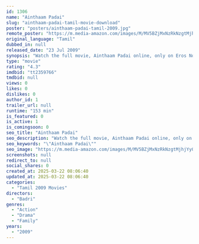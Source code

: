 ```yaml
---
id: 1306
name: "Ainthaam Padai"
slug: "ainthaam-padai-tamil-movie-download"
poster: "posters/ainthaam-padai-tamil-2009.jpg"
remote_poster: "https://m.media-amazon.com/images/M/MV5BZjMxNzRkNzgtMjhjYy00NWJmLWFmZjktNjlmMzk5MjcwODJmXkEyXkFqcGdeQXVyOTk3NTc2MzE@._V1_SX300.jpg"
original_language: "Tamil"
dubbed_in: null
released_date: "23 Jul 2009"
synopsis: "Watch the full movie, Ainthaam Padai online, only on Eros Now. The film is about relationships between two families where hardships and affections are on the competencies.NLNLIt centers on five brothers: Elder one As the film move..."
type: "movie"
rating: "4.3"
imdbid: "tt2359766"
tmdbid: null
views: 0
likes: 0
dislikes: 0
author_id: 1
trailer_url: null
runtime: "153 min"
is_featured: 0
is_active: 1
is_comingsoon: 0
seo_title: "Ainthaam Padai"
seo_description: "Watch the full movie, Ainthaam Padai online, only on Eros Now. The film is about relationships between two families where hardships and affections are on the competencies.NLNLIt centers on five brothers: Elder one As the film move..."
seo_keywords: "\"Ainthaam Padai\""
seo_image: "https://m.media-amazon.com/images/M/MV5BZjMxNzRkNzgtMjhjYy00NWJmLWFmZjktNjlmMzk5MjcwODJmXkEyXkFqcGdeQXVyOTk3NTc2MzE@._V1_SX300.jpg"
screenshots: null
redirect_to: null
social_shares: 0
created_at: 2025-03-22 08:06:40
updated_at: 2025-03-22 08:06:40
categories:
  - "Tamil 2009 Movies"
directors:
  - "Badri"
genres:
  - "Action"
  - "Drama"
  - "Family"
years:
  - "2009"
---
```

